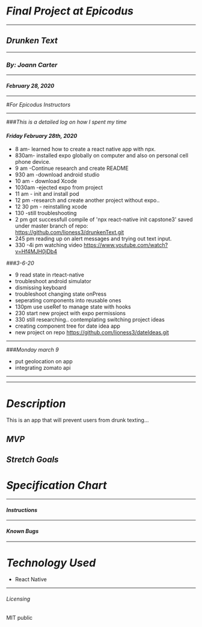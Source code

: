 # _Final Project at Epicodus_
****************
## _Drunken Text_
****************
### _By: Joann Carter_
****************
#### _February 28, 2020_
***************
#_For Epicodus Instructors_
***************
###_This is a detailed log on how I spent my time_
#### _Friday February 28th, 2020_
* 8 am- learned how to create a react native app with npx.
* 830am- installed expo globally on computer and also on personal cell phone device.
* 9 am -Continue research and create README
* 930 am -download android studio
* 10 am - download Xcode
* 1030am -ejected expo from project
* 11 am - init and install pod
* 12 pm -research and create another project without expo..
* 12 30 pm - reinstalling xcode
* 130 -still troubleshooting
* 2 pm got successfull compile of 'npx react-native init capstone3'
saved under master branch of repo: https://github.com/lioness3/drunkenText.git
* 245 pm reading up on alert messages and trying out text input.
* 330 -4i pm watching video https://www.youtube.com/watch?v=Hf4MJH0jDb4


###_3-6-20_
* 9 read state in rteact-native
* troubleshoot android simulator
* dismissing keyboard
* troubleshoot changing state onPress
* seperating components into reusable ones
* 130pm use useRef to manage state with hooks
* 230 start new project with expo permissions
* 330 still researching.. contemplating switching project ideas
* creating component tree for date idea app
* new project on repo https://github.com/lioness3/dateIdeas.git

***************
###_Monday march 9_

* put geolocation on app
* integrating zomato api 
***************
***************



# _Description_
This is an app that will prevent users from drunk texting...
## _MVP_

## _Stretch Goals_

#  _Specification Chart_

******************
#### _Instructions_

***************
#### _Known Bugs_

***************
# _Technology Used_
* React Native

*******
###### _Licensing_
MIT public
